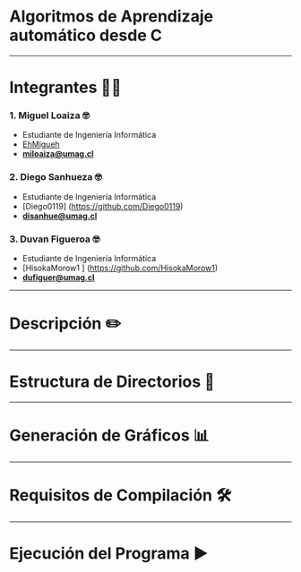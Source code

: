 # Algoritmos de Aprendizaje automático desde C

---

# Integrantes 👨‍💻

### 1. Miguel Loaiza 🤓
- Estudiante de Ingeniería Informática
- [EhMigueh](https://github.com/EhMigueh)
- **miloaiza@umag.cl**

### 2. Diego Sanhueza 🤓
- Estudiante de Ingeniería Informática
- [Diego0119] (https://github.com/Diego0119)
- **disanhue@umag.cl**

### 3. Duvan Figueroa 🤓
- Estudiante de Ingeniería Informática
- [HisokaMorow1 ] (https://github.com/HisokaMorow1)
- **dufiguer@umag.cl**

---

# Descripción ✏️

---

# Estructura de Directorios 📁

---

# Generación de Gráficos 📊

---

# Requisitos de Compilación 🛠️

---

# Ejecución del Programa ▶️